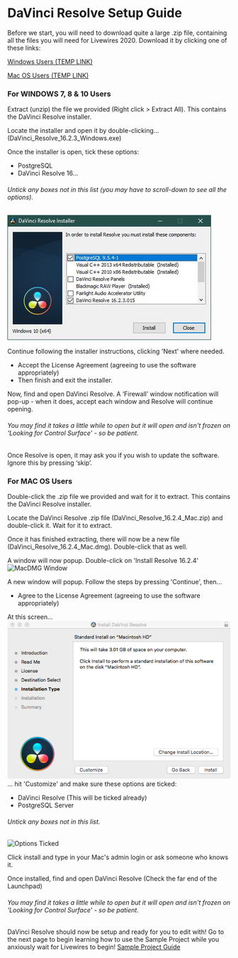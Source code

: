 # DaVinci Resolve Setup Guide

Before we start, you will need to download quite a large .zip file, containing all the files you will need for Livewires 2020. Download it by clicking one of these links:

[Windows Users (TEMP LINK)](TempLinks.md)

[Mac OS Users (TEMP LINK)](TempLinks.md)


### For WINDOWS 7, 8 & 10 Users
Extract (unzip) the file we provided (Right click > Extract All). This contains the DaVinci Resolve installer.

Locate the installer and open it by double-clicking... (DaVinci_Resolve_16.2.3_Windows.exe)

Once the installer is open, tick these options:
* PostgreSQL
* DaVinci Resolve 16...
###### Untick any boxes not in this list (you may have to scroll-down to see all the options).
![Windows Options](files/resolve-installer2.JPG)

Continue following the installer instructions, clicking 'Next' where needed.
* Accept the License Agreement (agreeing to use the software appropriately)
* Then finish and exit the installer.

Now, find and open DaVinci Resolve.
A ‘Firewall’ window notification will pop-up - when it does, accept each window and Resolve will continue opening.
###### You may find it takes a little while to open but it will open and isn't frozen on 'Looking for Control Surface' - so be patient.
Once Resolve is open, it may ask you if you wish to update the software. Ignore this by pressing ‘skip’.


### For MAC OS Users
Double-click the .zip file we provided and wait for it to extract. This contains the DaVinci Resolve installer.

Locate the DaVinci Resolve .zip file (DaVinci_Resolve_16.2.4_Mac.zip) and double-click it. Wait for it to extract.

Once it has finished extracting, there will now be a new file (DaVinci_Resolve_16.2.4_Mac.dmg). Double-click that as well.

A window will now popup. Double-click on 'Install Resolve 16.2.4'
![MacDMG Window](mac_dmg-installer.PNG)

A new window will popup. Follow the steps by pressing 'Continue', then...
* Agree to the License Agreement (agreeing to use the software appropriately)

At this screen... ![Customize Install](files/mac_destination.PNG) ... hit 'Customize' and make sure these options are ticked:
* DaVinci Resolve (This will be ticked already)
* PostgreSQL Server
###### Untick any boxes not in this list.
![Options Ticked](mac_options.PNG)

Click install and type in your Mac's admin login or ask someone who knows it.

Once installed, find and open DaVinci Resolve (Check the far end of the Launchpad)
###### You may find it takes a little while to open but it will open and isn't frozen on 'Looking for Control Surface' - so be patient.



DaVinci Resolve should now be setup and ready for you to edit with! Go to the next page to begin learning how to use the Sample Project while you anxiously wait for Livewires to begin! [Sample Project Guide](SampleProjectGuide.md)
